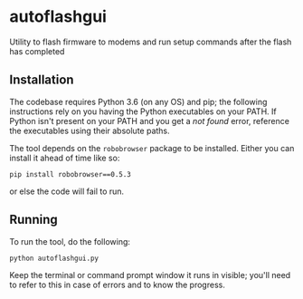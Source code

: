 # autoflashgui

Utility to flash firmware to modems and run setup commands after the flash has completed

## Installation

The codebase requires Python 3.6 (on any OS) and pip; the following instructions
rely on you having the Python executables on your PATH.  If Python isn't
present on your PATH and you get a *not found* error, reference the
executables using their absolute paths.

The tool depends on the `robobrowser` package to be installed.  Either
you can install it ahead of time like so:

```
pip install robobrowser==0.5.3
```

or else the code will fail to run.

## Running

To run the tool, do the following:

```
python autoflashgui.py
```

Keep the terminal or command prompt window it runs in visible; you'll need to
refer to this in case of errors and to know the progress.
